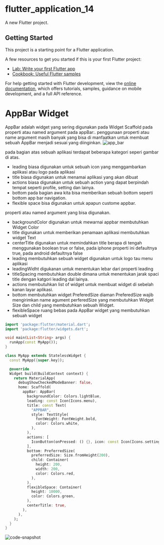 # flutter_application_14

A new Flutter project.

## Getting Started

This project is a starting point for a Flutter application.

A few resources to get you started if this is your first Flutter project:

- [Lab: Write your first Flutter app](https://docs.flutter.dev/get-started/codelab)
- [Cookbook: Useful Flutter samples](https://docs.flutter.dev/cookbook)

For help getting started with Flutter development, view the
[online documentation](https://docs.flutter.dev/), which offers tutorials,
samples, guidance on mobile development, and a full API reference.

# AppBar Widget

AppBar adalah widget yang sering digunakan pada Widget Scaffold pada properti atau named argument pada appBar:. penggunaan properti atau name argument masih banyak yang bisa di manfaatkan untuk membuat sebuah AppBar menjadi sesuai yang diinginkan.
![app_bar](https://github.com/appworkspaceRM/appbar-widget/assets/135511281/d7c0d1c9-c6a5-4e78-a14f-db0ef627f77e)

pada bagian atas sebuah aplikasi terdapat beberapa kategori seperi gambar di atas.

- leading biasa digunakan untuk sebuah icon yang menggambarkan aplikasi atau logo pada aplikasi
- title biasa digunakan untuk menamai aplikasi yang akan dibuat
- actions biasa digunakan untuk sebuah action yang dapat berpindah tempat seperti profile, setting dan lainya.
- bottom pada bagian awa kita bisa memberikan sebuah bottom seperti bottom app bar navigation.
- flexible space bisa digunakan untuk apapun custome appbar.

properti atau named argument yang bisa digunakan.

- backgroundColor digunakan untuk mewarnai appbar membutuhkan Widget Color
- title digunakan untuk memberikan penamaan aplikasi membutuhkan widget Text
- centerTitle digunakan untuk memindahkan title berapa di tengah menggunakan boolean true or false, pada iphone properti ini defaultnya true, pada android defaultnya false
- leading membutuhkan sebuah widget digunakan untuk logo tau menu aplikasi
- leadingWidht digukanan untuk menentukan lebar dari properti leading
- titleSpacing membutuhkan double dimana untuk menentukan jarak spaci title dengan katgori leading dal lainya.
- actions membutuhkan list of widget untuk membuat widget di sebelah kanan layar aplikasi.
- bottom membutuhkan widget PreferedSize diaman PreferedSize wajib mengirimkan name agument perferedSize yang membutuhkan Widget Size dan child yang membutuhkan sebuah Widget.
- flexibleSpace ruang bebas pada AppBar widget yang membutuhkan sebuah widget

```dart
import 'package:flutter/material.dart';
import 'package:flutter/widgets.dart';

void main(List<String> args) {
  runApp(const MyApp());
}

class MyApp extends StatelessWidget {
  const MyApp({super.key});

  @override
  Widget build(BuildContext context) {
    return MaterialApp(
      debugShowCheckedModeBanner: false,
      home: Scaffold(
        appBar: AppBar(
          backgroundColor: Colors.lightBlue,
          leading: const Icon(Icons.menu),
          title: const Text(
            "APPBAR",
            style: TextStyle(
              fontWeight: FontWeight.bold,
              color: Colors.white,
            ),
          ),
          actions: [
            IconButton(onPressed: () {}, icon: const Icon(Icons.settings)),
          ],
          bottom: PreferredSize(
            preferredSize: Size.fromHeight(200),
            child: Container(
              height: 200,
              width: 200,
              color: Colors.red,
            ),
          ),
          flexibleSpace: Container(
            height: 10000,
            color: Colors.green,
          ),
          centerTitle: true,
        ),
      ),
    );
  }
}
```
![code-snapshot](https://github.com/appworkspaceRM/appbar-widget/assets/135511281/dcd574c4-5c4b-4d2d-9696-8a76665141d4)

